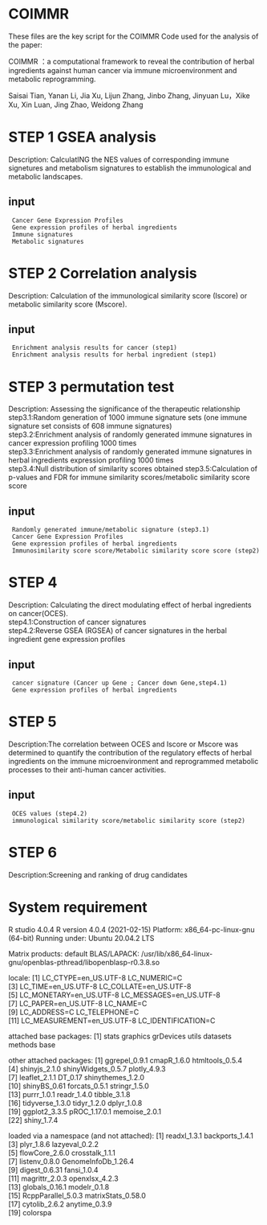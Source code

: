 # COIMMR
These files are the key script for the COIMMR
Code used for the analysis of the paper:

COIMMR ：a computational framework to reveal the contribution of herbal ingredients against human cancer via immune microenvironment and metabolic reprogramming.

Saisai Tian, Yanan Li, Jia Xu, Lijun Zhang, Jinbo Zhang, Jinyuan Lu，Xike Xu, Xin Luan, Jing Zhao, Weidong Zhang

# STEP 1 GSEA analysis
Description: CalculatING the NES values of corresponding immune signetures and metabolism signatures to establish the immunological and metabolic landscapes.
## input 
     Cancer Gene Expression Profiles
     Gene expression profiles of herbal ingredients
     Immune signatures
     Metabolic signatures
     
# STEP 2 Correlation analysis
Description: Calculation of the immunological similarity score (Iscore) or metabolic similarity score (Mscore).
## input
     Enrichment analysis results for cancer (step1)
     Enrichment analysis results for herbal ingredient (step1)
     
# STEP 3 permutation test
Description: Assessing the significance of the therapeutic relationship                                                                                 
 step3.1:Random generation of 1000 immune signature sets (one immune signature set consists of 608 immune signatures)                                
 step3.2:Enrichment analysis of randomly generated immune signatures in cancer expression profiling 1000 times                                       
 step3.3:Enrichment analysis of randomly generated immune signatures in herbal ingredients expression profiling 1000 times                                
 step3.4:Null distribution of similarity scores obtained 
 step3.5:Calculation of p-values and FDR for immune similarity scores/metabolic similarity score score
## input
     Randomly generated immune/metabolic signature (step3.1)
     Cancer Gene Expression Profiles 
     Gene expression profiles of herbal ingredients
     Immunosimilarity score score/Metabolic similarity score score (step2)
     
# STEP 4 
Description: Calculating the direct modulating effect of herbal ingredients on cancer(OCES).                                                      
step4.1:Construction of cancer signatures                                                                                                             
step4.2:Reverse GSEA (RGSEA) of cancer signatures in the herbal ingredient gene expression profiles
## input
     cancer signature (Cancer up Gene ; Cancer down Gene,step4.1)
     Gene expression profiles of herbal ingredients
     
# STEP 5
Description:The correlation between OCES and Iscore or Mscore was determined to quantify the contribution of the regulatory effects of herbal ingredients on the immune microenvironment and reprogrammed metabolic processes to their anti-human cancer activities.
## input
     OCES values (step4.2)
     immunological similarity score/metabolic similarity score (step2)
     
# STEP 6
Description:Screening and ranking of drug candidates

# System requirement
R studio 4.0.4 R version 4.0.4 (2021-02-15)
Platform: x86_64-pc-linux-gnu (64-bit)
Running under: Ubuntu 20.04.2 LTS

Matrix products: default
BLAS/LAPACK: /usr/lib/x86_64-linux-gnu/openblas-pthread/libopenblasp-r0.3.8.so

locale:
 [1] LC_CTYPE=en_US.UTF-8       LC_NUMERIC=C              
 [3] LC_TIME=en_US.UTF-8        LC_COLLATE=en_US.UTF-8    
 [5] LC_MONETARY=en_US.UTF-8    LC_MESSAGES=en_US.UTF-8   
 [7] LC_PAPER=en_US.UTF-8       LC_NAME=C                 
 [9] LC_ADDRESS=C               LC_TELEPHONE=C            
[11] LC_MEASUREMENT=en_US.UTF-8 LC_IDENTIFICATION=C       

attached base packages:
[1] stats     graphics  grDevices utils     datasets  methods   base     

other attached packages:
 [1] ggrepel_0.9.1         cmapR_1.6.0           htmltools_0.5.4      
 [4] shinyjs_2.1.0         shinyWidgets_0.5.7    plotly_4.9.3         
 [7] leaflet_2.1.1         DT_0.17               shinythemes_1.2.0    
[10] shinyBS_0.61          forcats_0.5.1         stringr_1.5.0        
[13] purrr_1.0.1           readr_1.4.0           tibble_3.1.8         
[16] tidyverse_1.3.0       tidyr_1.2.0           dplyr_1.0.8          
[19] ggplot2_3.3.5         pROC_1.17.0.1         memoise_2.0.1        
[22] shiny_1.7.4          

loaded via a namespace (and not attached):
  [1] readxl_1.3.1                backports_1.4.1            
  [3] plyr_1.8.6                  lazyeval_0.2.2             
  [5] flowCore_2.6.0              crosstalk_1.1.1            
  [7] listenv_0.8.0               GenomeInfoDb_1.26.4        
  [9] digest_0.6.31               fansi_1.0.4                
 [11] magrittr_2.0.3              openxlsx_4.2.3             
 [13] globals_0.16.1              modelr_0.1.8               
 [15] RcppParallel_5.0.3          matrixStats_0.58.0         
 [17] cytolib_2.6.2               anytime_0.3.9              
 [19] colorspa



     
    
